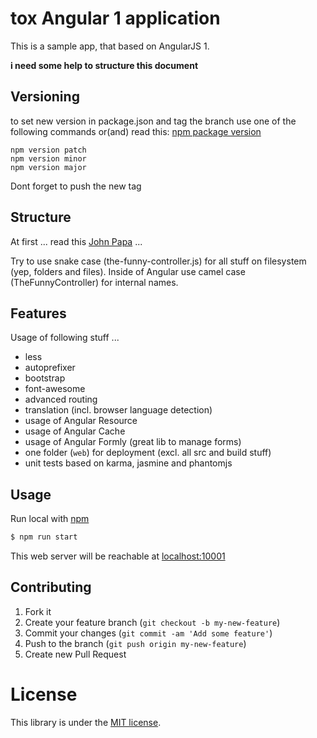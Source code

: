 # tox Angular 1 application

This is a sample app, that based on AngularJS 1.

**i need some help to structure this document**


## Versioning

to set new version in package.json and tag the branch use one of the following commands or(and) read this: 
[npm package version](https://www.npmjs.com/package/versiony#readme)

    npm version patch
    npm version minor
    npm version major

Dont forget to push the new tag


## Structure

At first ... read this [John Papa](https://github.com/johnpapa/angular-styleguide) ...

Try to use snake case (the-funny-controller.js) for all stuff on filesystem (yep, folders and files).
Inside of Angular use camel case (TheFunnyController) for internal names. 


## Features

Usage of following stuff ...

* less
* autoprefixer
* bootstrap
* font-awesome
* advanced routing
* translation (incl. browser language detection)
* usage of Angular Resource
* usage of Angular Cache
* usage of Angular Formly (great lib to manage forms)
* one folder (`web`) for deployment (excl. all src and build stuff)
* unit tests based on karma, jasmine and phantomjs


## Usage

Run local with [npm](https://www.npmjs.com/)

```sh
$ npm run start
```

This web server will be reachable at [localhost:10001](http://localhost:10001)


## Contributing

1. Fork it
2. Create your feature branch (`git checkout -b my-new-feature`)
3. Commit your changes (`git commit -am 'Add some feature'`)
4. Push to the branch (`git push origin my-new-feature`)
5. Create new Pull Request


# License

This library is under the [MIT license](https://github.com/dasrick/tox-ng1-app/blob/master/LICENSE).